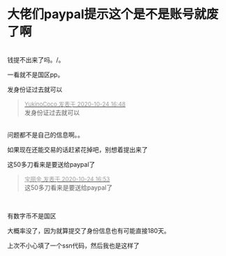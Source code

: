 # 大佬们paypal提示这个是不是账号就废了啊


<img id="aimg_iXr5E" onclick="zoom(this, this.src, 0, 0, 0)" class="zoom" src="https://up.img.cool/2020/10/24/d391e0dbc81ac.png" onmouseover="img_onmouseoverfunc(this)" onload="thumbImg(this)" border="0" alt="" /><br />
<br />
钱提不出来了吗。/。<img id="aimg_eFvxY" onclick="zoom(this, this.src, 0, 0, 0)" class="zoom" src="https://cdn.jsdelivr.net/gh/hishis/forum-master/public/images/patch.gif" onmouseover="img_onmouseoverfunc(this)" onload="thumbImg(this)" border="0" alt="" />

一看就不是国区pp。

发身份证过去就可以

<div class="quote"><blockquote><font size="2"><a href="https://www.hostloc.com/forum.php?mod=redirect&amp;goto=findpost&amp;pid=9346517&amp;ptid=758005" target="_blank"><font color="#999999">YukinoCoco 发表于 2020-10-24 16:48</font></a></font><br />
发身份证过去就可以</blockquote></div><br />
问题都不是自己的信息啊。。<img id="aimg_QbjGt" onclick="zoom(this, this.src, 0, 0, 0)" class="zoom" src="https://cdn.jsdelivr.net/gh/hishis/forum-master/public/images/patch.gif" onmouseover="img_onmouseoverfunc(this)" onload="thumbImg(this)" border="0" alt="" />

如果现在还能交易的话赶紧花掉吧，别想着提出来了<img src="static/image/smiley/default/lol.gif" smilieid="12" border="0" alt="" /><img id="aimg_fhlUj" onclick="zoom(this, this.src, 0, 0, 0)" class="zoom" src="https://cdn.jsdelivr.net/gh/hishis/forum-master/public/images/patch.gif" onmouseover="img_onmouseoverfunc(this)" onload="thumbImg(this)" border="0" alt="" />

这50多刀看来是要送给paypal了 

<div class="quote"><blockquote><font size="2"><a href="https://www.hostloc.com/forum.php?mod=redirect&amp;goto=findpost&amp;pid=9346548&amp;ptid=758005" target="_blank"><font color="#999999">宝丽金 发表于 2020-10-24 16:53</font></a></font><br />
这50多刀看来是要送给paypal了</blockquote></div><br />
<img src="static/image/smiley/yct/002.gif" smilieid="30" border="0" alt="" /><img id="aimg_KVga6" onclick="zoom(this, this.src, 0, 0, 0)" class="zoom" src="https://cdn.jsdelivr.net/gh/hishis/forum-master/public/images/patch.gif" onmouseover="img_onmouseoverfunc(this)" onload="thumbImg(this)" border="0" alt="" />

有数字币不是国区

大概率没了，因为就算提交了身份信息也有可能直接180天。

上次不小心填了一个ssn代码，然后我也是这样了
